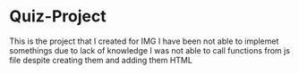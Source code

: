 # Quiz-Project
This is the project that I created for IMG 
I have been not able to implemet somethings due to lack of knowledge
I was not able to call functions from js file despite creating them and adding them HTML
